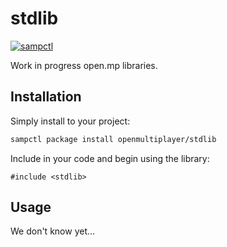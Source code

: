 # stdlib

[![sampctl](https://img.shields.io/badge/sampctl-pawn--libraries-2f2f2f.svg?style=for-the-badge)](https://github.com/openmultiplayer/stdlib)

Work in progress open.mp libraries.

## Installation

Simply install to your project:

```bash
sampctl package install openmultiplayer/stdlib
```

Include in your code and begin using the library:

```pawn
#include <stdlib>
```

## Usage

We don't know yet...
